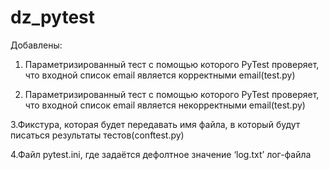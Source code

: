 # dz_pytest

Добавлены:
1.	Параметризированный тест с помощью которого PyTest проверяет, что входной
список email является корректными email(test.py)

2. Параметризированный тест с помощью которого PyTest проверяет, что входной
список email является некорректными email(test.py)

3.Фикстура, которая будет передавать имя файла, в который будут писаться результаты
тестов(conftest.py)

4.Файл pytest.ini, где задаётся дефолтное значение ‘log.txt’ лог-файла

